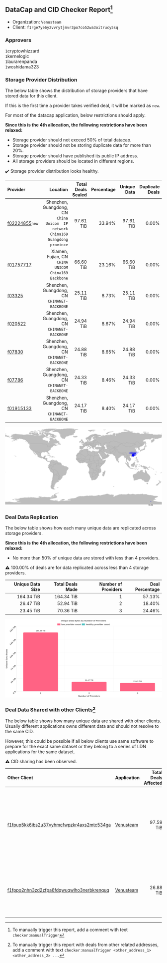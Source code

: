 ## DataCap and CID Checker Report[^1]
 - Organization: `Venusteam`
 - Client: `f1rge7ye6y2vvrytjmvr3po7co52wa3oitrucy5sq`
### Approvers
`1`cryptowhizzard<br/>`1`kernelogic<br/>`1`laurarenpanda<br/>`1`woshidama323

### Storage Provider Distribution
The below table shows the distribution of storage providers that have stored data for this client.

If this is the first time a provider takes verified deal, it will be marked as `new`.

For most of the datacap application, below restrictions should apply.

**Since this is the 4th allocation, the following restrictions have been relaxed:**
 - Storage provider should not exceed 50% of total datacap.
 - Storage provider should not be storing duplicate data for more than 20%.
 - Storage provider should have published its public IP address.
 - All storage providers should be located in different regions.

✔️ Storage provider distribution looks healthy.

| Provider                                                    |                                                                           Location | Total Deals Sealed | Percentage | Unique Data | Duplicate Deals |
| :---------------------------------------------------------- | ---------------------------------------------------------------------------------: | -----------------: | ---------: | ----------: | --------------: |
| [f02224855](https://filfox.info/en/address/f02224855)`new`  | Shenzhen, Guangdong, CN<br/>`China Unicom  IP network China169 Guangdong province` |          97.61 TiB |     33.94% |   97.61 TiB |           0.00% |
| [f01757717](https://filfox.info/en/address/f01757717)       |                            Xiamen, Fujian, CN<br/>`CHINA UNICOM China169 Backbone` |          66.60 TiB |     23.16% |   66.60 TiB |           0.00% |
| [f03325](https://filfox.info/en/address/f03325)             |                                    Shenzhen, Guangdong, CN<br/>`CHINANET-BACKBONE` |          25.11 TiB |      8.73% |   25.11 TiB |           0.00% |
| [f020522](https://filfox.info/en/address/f020522)           |                                    Shenzhen, Guangdong, CN<br/>`CHINANET-BACKBONE` |          24.94 TiB |      8.67% |   24.94 TiB |           0.00% |
| [f07830](https://filfox.info/en/address/f07830)             |                                    Shenzhen, Guangdong, CN<br/>`CHINANET-BACKBONE` |          24.88 TiB |      8.65% |   24.88 TiB |           0.00% |
| [f07786](https://filfox.info/en/address/f07786)             |                                    Shenzhen, Guangdong, CN<br/>`CHINANET-BACKBONE` |          24.33 TiB |      8.46% |   24.33 TiB |           0.00% |
| [f01915133](https://filfox.info/en/address/f01915133)       |                                    Shenzhen, Guangdong, CN<br/>`CHINANET-BACKBONE` |          24.17 TiB |      8.40% |   24.17 TiB |           0.00% |

<img src="https://raw.githubusercontent.com/data-preservation-programs/filplus-checker-assets/main/filecoin-project/filecoin-plus-large-datasets/issues/1727/1694412150290.png"/>

### Deal Data Replication
The below table shows how each many unique data are replicated across storage providers.


**Since this is the 4th allocation, the following restrictions have been relaxed:**
- No more than 50% of unique data are stored with less than 4 providers.

⚠️ 100.00% of deals are for data replicated across less than 4 storage providers.

| Unique Data Size | Total Deals Made | Number of Providers | Deal Percentage |
| ---------------: | ---------------: | ------------------: | --------------: |
|       164.34 TiB |       164.34 TiB |                   1 |          57.13% |
|        26.47 TiB |        52.94 TiB |                   2 |          18.40% |
|        23.45 TiB |        70.36 TiB |                   3 |          24.46% |

<img src="https://raw.githubusercontent.com/data-preservation-programs/filplus-checker-assets/main/filecoin-project/filecoin-plus-large-datasets/issues/1727/1694412151010.png"/>

### Deal Data Shared with other Clients[^3]
The below table shows how many unique data are shared with other clients.
Usually different applications owns different data and should not resolve to the same CID.

However, this could be possible if all below clients use same software to prepare for the exact same dataset or they belong to a series of LDN applications for the same dataset.

⚠️ CID sharing has been observed.

| Other Client                                                                                                          | Application                                                                               | Total Deals Affected | Unique CIDs | Approvers                                                                                                                                                                                                                        |
| :-------------------------------------------------------------------------------------------------------------------- | :---------------------------------------------------------------------------------------- | -------------------: | ----------: | :------------------------------------------------------------------------------------------------------------------------------------------------------------------------------------------------------------------------------- |
| [f1fpup5kk6ibs2u37vyhmcfwpzkr4axs2mtc534ga](https://filfox.info/en/address/f1fpup5kk6ibs2u37vyhmcfwpzkr4axs2mtc534ga) | [Venusteam](https://github.com/filecoin-project/filecoin-plus-large-datasets/issues/1726) |            97.59 TiB |       1,171 | `2`Casey-PG<br/>`1`cryptowhizzard<br/>`1`dannyob<br/>`1`DaYouGroup<br/>`1`Fatman13<br/>`2`kernelogic<br/>`2`laurarenpanda<br/>`2`liyunzhi-666<br/>`2`newwebgroup<br/>`2`sxxfuture-official<br/>`1`Tom-OriginStorage<br/>`1`zcfil |
| [f1fppo2nhn3zd2zfpa6fdqwuqwlho3nerbkrenquq](https://filfox.info/en/address/f1fppo2nhn3zd2zfpa6fdqwuqwlho3nerbkrenquq) | [Venusteam](https://github.com/filecoin-project/filecoin-plus-large-datasets/issues/1725) |            26.88 TiB |         430 | `2`DaYouGroup<br/>`1`kernelogic<br/>`1`laurarenpanda<br/>`1`liyunzhi-666<br/>`2`newwebgroup<br/>`1`sxxfuture-official<br/>`1`Tom-OriginStorage<br/>`1`zcfil                                                                      |

[^1]: To manually trigger this report, add a comment with text `checker:manualTrigger`

[^2]: Deals from those addresses are combined into this report as they are specified with `checker:manualTrigger`

[^3]: To manually trigger this report with deals from other related addresses, add a comment with text `checker:manualTrigger <other_address_1> <other_address_2> ...`
